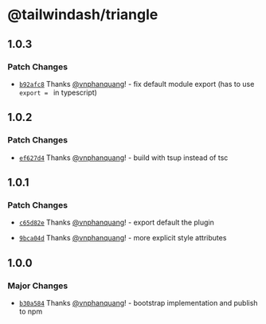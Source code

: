 # @tailwindash/triangle

## 1.0.3

### Patch Changes

- [`b92afc8`](https://github.com/vnphanquang/tailwindash/commit/b92afc8f8b1372bdef55a3ce63d7ff3df683e630) Thanks [@vnphanquang](https://github.com/vnphanquang)! - fix default module export (has to use `export = ` in typescript)

## 1.0.2

### Patch Changes

- [`ef627d4`](https://github.com/vnphanquang/tailwindash/commit/ef627d41e0a2a78e0b9882c4e611ea8cf838e9f8) Thanks [@vnphanquang](https://github.com/vnphanquang)! - build with tsup instead of tsc

## 1.0.1

### Patch Changes

- [`c65d82e`](https://github.com/vnphanquang/tailwindash/commit/c65d82e61efd1df1a0d6a495557ea94839765315) Thanks [@vnphanquang](https://github.com/vnphanquang)! - export default the plugin

- [`9bca04d`](https://github.com/vnphanquang/tailwindash/commit/9bca04db292cbb0b2a50f68ddf2f15935580bf01) Thanks [@vnphanquang](https://github.com/vnphanquang)! - more explicit style attributes

## 1.0.0

### Major Changes

- [`b30a584`](https://github.com/vnphanquang/tailwindash/commit/b30a584b18817c160ac3a098d16e667f68e6a6a3) Thanks [@vnphanquang](https://github.com/vnphanquang)! - bootstrap implementation and publish to npm
